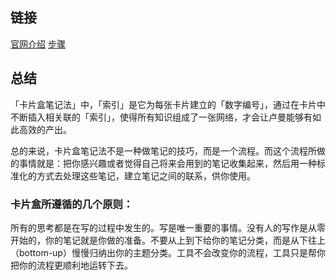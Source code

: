 ## 链接
[官网介绍](https://zettelkasten.de/introduction/)
[步骤](https://zettelkasten.de/posts/overview/)


## 总结
「卡片盒笔记法」中，「索引」是它为每张卡片建立的「数字编号」，通过在卡片中不断插入相关联的「索引」，使得所有知识组成了一张网络，才会让卢曼能够有如此高效的产出。

总的来说，卡片盒笔记法不是一种做笔记的技巧，而是一个流程。而这个流程所做的事情就是：把你感兴趣或者觉得自己将来会用到的笔记收集起来，然后用一种标准化的方式去处理这些笔记，建立笔记之间的联系，供你使用。

### 卡片盒所遵循的几个原则：
所有的思考都是在写的过程中发生的。写是唯一重要的事情。没有人的写作是从零开始的，你的笔记就是你做的准备。不要从上到下给你的笔记分类，而是从下往上（bottom-up）慢慢归纳出你的主题分类。工具不会改变你的流程，工具只是帮你把你的流程更顺利地运转下去。